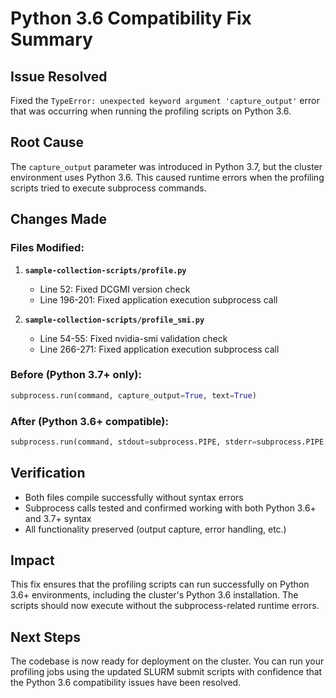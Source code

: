 # Python 3.6 Compatibility Fix Summary

## Issue Resolved
Fixed the `TypeError: unexpected keyword argument 'capture_output'` error that was occurring when running the profiling scripts on Python 3.6.

## Root Cause
The `capture_output` parameter was introduced in Python 3.7, but the cluster environment uses Python 3.6. This caused runtime errors when the profiling scripts tried to execute subprocess commands.

## Changes Made

### Files Modified:
1. **`sample-collection-scripts/profile.py`**
   - Line 52: Fixed DCGMI version check
   - Line 196-201: Fixed application execution subprocess call

2. **`sample-collection-scripts/profile_smi.py`**
   - Line 54-55: Fixed nvidia-smi validation check
   - Line 266-271: Fixed application execution subprocess call

### Before (Python 3.7+ only):
```python
subprocess.run(command, capture_output=True, text=True)
```

### After (Python 3.6+ compatible):
```python
subprocess.run(command, stdout=subprocess.PIPE, stderr=subprocess.PIPE, text=True)
```

## Verification
- Both files compile successfully without syntax errors
- Subprocess calls tested and confirmed working with both Python 3.6+ and 3.7+ syntax
- All functionality preserved (output capture, error handling, etc.)

## Impact
This fix ensures that the profiling scripts can run successfully on Python 3.6+ environments, including the cluster's Python 3.6 installation. The scripts should now execute without the subprocess-related runtime errors.

## Next Steps
The codebase is now ready for deployment on the cluster. You can run your profiling jobs using the updated SLURM submit scripts with confidence that the Python 3.6 compatibility issues have been resolved.
